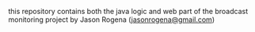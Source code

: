 this repository contains both the java logic and web part of the broadcast monitoring project by Jason Rogena (jasonrogena@gmail.com)
